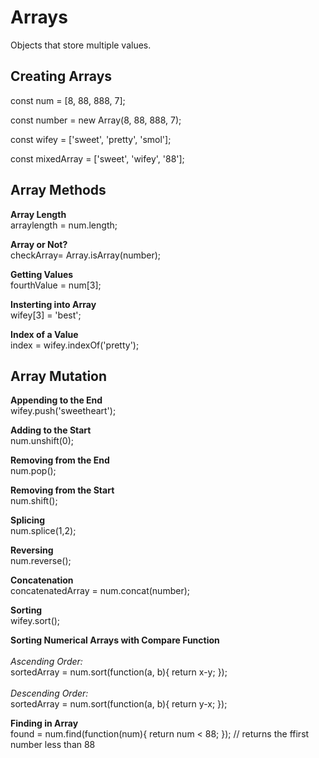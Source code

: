 # Arrays

Objects that store multiple values.

## Creating Arrays

const num = [8, 88, 888, 7];

const number = new Array(8, 88, 888, 7);

const wifey = ['sweet', 'pretty', 'smol'];

const mixedArray = ['sweet', 'wifey', '88'];

## Array Methods

**Array Length**
<br>
arraylength = num.length;

**Array or Not?**
<br>
checkArray= Array.isArray(number);

**Getting Values**
<br>
fourthValue = num[3];

**Insterting into Array**
<br>
wifey[3] = 'best';

**Index of a Value**
<br>
index = wifey.indexOf('pretty');

## Array Mutation

**Appending to the End**
<br>
wifey.push('sweetheart');

**Adding to the Start**
<br>
num.unshift(0);

**Removing from the End**
<br>
num.pop();

**Removing from the Start**
<br>
num.shift();

**Splicing**
<br>
num.splice(1,2);

**Reversing**
<br>
num.reverse();

**Concatenation**
<br>
concatenatedArray = num.concat(number);

**Sorting**
<br>
wifey.sort();

**Sorting Numerical Arrays with Compare Function**
<br>
<br>
*Ascending Order:*
<br>
sortedArray = num.sort(function(a, b){
    return x-y;
});
<br>
<br>
*Descending Order:*
<br>
sortedArray = num.sort(function(a, b){
    return y-x;
});

**Finding in Array**
<br>
found = num.find(function(num){
    return num < 88;
}); // returns the ffirst number less than 88
